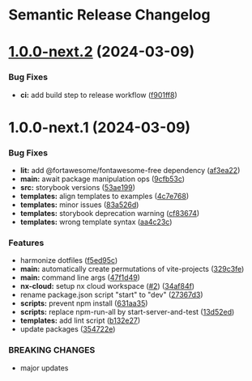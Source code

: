 # Semantic Release Changelog

# [1.0.0-next.2](https://github.com/froko/create-vite-ts/compare/v1.0.0-next.1...v1.0.0-next.2) (2024-03-09)


### Bug Fixes

* **ci:** add build step to release workflow ([f901ff8](https://github.com/froko/create-vite-ts/commit/f901ff8b114c019349885157040ef0584e618c58))

# 1.0.0-next.1 (2024-03-09)


### Bug Fixes

* **lit:** add @fortawesome/fontawesome-free dependency ([af3ea22](https://github.com/froko/create-vite-ts/commit/af3ea22021328de4f96832abdae75c1ce0d79820))
* **main:** await package manipulation ops ([9cfb53c](https://github.com/froko/create-vite-ts/commit/9cfb53cfcc38cef2eb9ad301da1ee5599f2b76a8))
* **src:** storybook versions ([53ae199](https://github.com/froko/create-vite-ts/commit/53ae199f69c397d8edce33a5884e4d6171af02e8))
* **templates:** align templates to examples ([4c7e768](https://github.com/froko/create-vite-ts/commit/4c7e768fb7670df9710e7234edb71037f331d5a8))
* **templates:** minor issues ([83a526d](https://github.com/froko/create-vite-ts/commit/83a526d6e61c9c5f1c054d3ac0c739b610420c33))
* **templates:** storybook deprecation warning ([cf83674](https://github.com/froko/create-vite-ts/commit/cf83674e5863a960e10f6e02a60df21c54177e11))
* **templates:** wrong template syntax ([aa4c23c](https://github.com/froko/create-vite-ts/commit/aa4c23c2e5b58ae5eb495ad34d4631996a584a6d))


### Features

* harmonize dotfiles ([f5ed95c](https://github.com/froko/create-vite-ts/commit/f5ed95cd81b4fe35bbf2452af9dee86f799403c0))
* **main:** automatically create permutations of vite-projects ([329c3fe](https://github.com/froko/create-vite-ts/commit/329c3fed9f7ef44add9e4bc3c1a67fa599abe141))
* **main:** command line args ([47f1d49](https://github.com/froko/create-vite-ts/commit/47f1d4996851583124b7b13b7b1f5ad6ebb1364d))
* **nx-cloud:** setup nx cloud workspace ([#2](https://github.com/froko/create-vite-ts/issues/2)) ([34af84f](https://github.com/froko/create-vite-ts/commit/34af84f92491555c478f0e286c5821cf30923b39))
* rename package.json script "start" to "dev" ([27367d3](https://github.com/froko/create-vite-ts/commit/27367d3805ac80b4f3f6fe423086417de1674545))
* **scripts:** prevent npm install ([631aa35](https://github.com/froko/create-vite-ts/commit/631aa35f4cfc2f694f527d9ff3377dd72814ac79))
* **scripts:** replace npm-run-all by start-server-and-test ([13d52ed](https://github.com/froko/create-vite-ts/commit/13d52ed7206f4c43b4187b48c17de67ebda207a1))
* **templates:** add lint script ([b132e27](https://github.com/froko/create-vite-ts/commit/b132e273d274223099ff0e0c7710665f5b3c6ce3))
* update packages ([354722e](https://github.com/froko/create-vite-ts/commit/354722e30c080147bbbd2fe92f48755261cb321a))


### BREAKING CHANGES

* major updates
